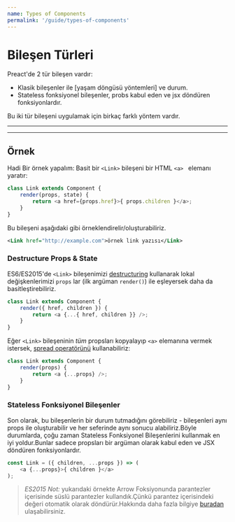 ```yaml
---
name: Types of Components
permalink: '/guide/types-of-components'
---
```


# Bileşen Türleri

Preact'de 2 tür bileşen vardır:

- Klasik bileşenler ile [yaşam döngüsü yöntemleri] ve durum.
- Stateless fonksiyonel bileşenler, probs kabul eden ve jsx döndüren fonksiyonlardır.

Bu iki tür bileşeni uygulamak için birkaç farklı yöntem vardır.

---

<div><toc></toc></div>

---

## Örnek

Hadi Bir örnek yapalım: Basit bir `<Link>` bileşeni bir HTML `<a> ` elemanı yaratır:

```js
class Link extends Component {
	render(props, state) {
		return <a href={props.href}>{ props.children }</a>;
	}
}
```

Bu bileşeni aşağıdaki gibi örneklendirelir/oluşturabiliriz.
```xml
<Link href="http://example.com">örnek link yazısı</Link>
```


### Destructure Props & State

ES6/ES2015'de `<Link>` bileşenimizi [destructuring](https://github.com/lukehoban/es6features#destructuring) kullanarak lokal değişkenlerimizi `props` lar (ilk argüman `render()`) ile eşleyersek daha da basitleştirebiliriz.
```js
class Link extends Component {
	render({ href, children }) {
		return <a {...{ href, children }} />;
	}
}
```

Eğer `<Link>` bileşeninin _tüm_ propsları kopyalayıp `<a>` elemanına vermek istersek, [spread operatörünü](https://developer.mozilla.org/en-US/docs/Web/JavaScript/Reference/Operators/Spread_operator) kullanabiliriz:

```js
class Link extends Component {
	render(props) {
		return <a {...props} />;
	}
}
```


### Stateless Fonksiyonel Bileşenler

Son olarak, bu bileşenlerin bir durum tutmadığını görebiliriz - bileşenleri aynı props ile oluşturabilir ve her seferinde aynı sonucu alabiliriz.Böyle durumlarda, çoğu zaman Stateless Fonksiyonel Bileşenlerini kullanmak en iyi yoldur.Bunlar sadece propsları bir argüman olarak kabul eden ve JSX döndüren fonksiyonlardır.

```js
const Link = ({ children, ...props }) => (
	<a {...props}>{ children }</a>
);
```

> *ES2015 Not:* yukarıdaki örnekte Arrow Foksiyonunda parantezler içerisinde süslü parantezler kullandık.Çünkü parantez içerisindeki değeri otomatik olarak döndürür.Hakkında daha fazla bilgiye [buradan](https://github.com/lukehoban/es6features#arrows) ulaşabilirsiniz.
